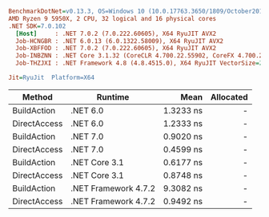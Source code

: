 ``` ini

BenchmarkDotNet=v0.13.3, OS=Windows 10 (10.0.17763.3650/1809/October2018Update/Redstone5), VM=Hyper-V
AMD Ryzen 9 5950X, 2 CPU, 32 logical and 16 physical cores
.NET SDK=7.0.102
  [Host]     : .NET 7.0.2 (7.0.222.60605), X64 RyuJIT AVX2
  Job-HCNGBR : .NET 6.0.13 (6.0.1322.58009), X64 RyuJIT AVX2
  Job-XBFFOD : .NET 7.0.2 (7.0.222.60605), X64 RyuJIT AVX2
  Job-INBZNN : .NET Core 3.1.32 (CoreCLR 4.700.22.55902, CoreFX 4.700.22.56512), X64 RyuJIT AVX2
  Job-THZJXI : .NET Framework 4.8 (4.8.4515.0), X64 RyuJIT VectorSize=256

Jit=RyuJit  Platform=X64  

```
|       Method |              Runtime |      Mean | Allocated |
|------------- |--------------------- |----------:|----------:|
|  BuildAction |             .NET 6.0 | 1.3233 ns |         - |
| DirectAccess |             .NET 6.0 | 1.2333 ns |         - |
|  BuildAction |             .NET 7.0 | 0.9020 ns |         - |
| DirectAccess |             .NET 7.0 | 0.4599 ns |         - |
|  BuildAction |        .NET Core 3.1 | 0.6177 ns |         - |
| DirectAccess |        .NET Core 3.1 | 0.8748 ns |         - |
|  BuildAction | .NET Framework 4.7.2 | 9.3082 ns |         - |
| DirectAccess | .NET Framework 4.7.2 | 0.9492 ns |         - |

